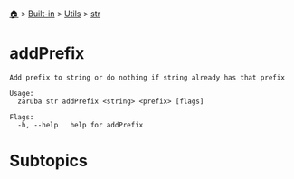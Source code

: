 <!--startTocHeader-->
[🏠](../../../README.md) > [Built-in](../../README.md) > [Utils](../README.md) > [str](README.md)
# addPrefix
<!--endTocHeader-->

```
Add prefix to string or do nothing if string already has that prefix

Usage:
  zaruba str addPrefix <string> <prefix> [flags]

Flags:
  -h, --help   help for addPrefix

```

# Subtopics
<!--startTocSubtopic-->
<!--endTocSubtopic-->